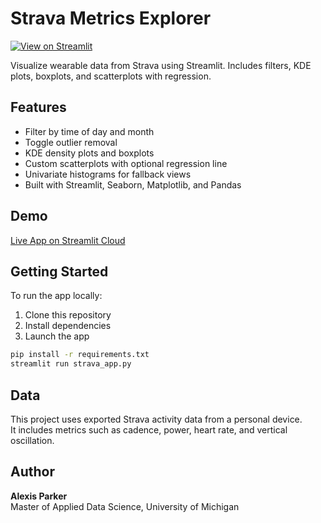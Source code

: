 # Strava Metrics Explorer
[![View on Streamlit](https://static.streamlit.io/badges/streamlit_badge_black_white.svg)](https://movement-mapped.streamlit.app/)

Visualize wearable data from Strava using Streamlit. Includes filters, KDE plots, boxplots, and scatterplots with regression.

## Features

- Filter by time of day and month  
- Toggle outlier removal  
- KDE density plots and boxplots  
- Custom scatterplots with optional regression line  
- Univariate histograms for fallback views  
- Built with Streamlit, Seaborn, Matplotlib, and Pandas

## Demo

[Live App on Streamlit Cloud](https://YOUR-USERNAME.streamlit.app)

## Getting Started

To run the app locally:

1. Clone this repository  
2. Install dependencies  
3. Launch the app

```bash
pip install -r requirements.txt
streamlit run strava_app.py
```
## Data

This project uses exported Strava activity data from a personal device.  
It includes metrics such as cadence, power, heart rate, and vertical oscillation.

## Author

**Alexis Parker**  
Master of Applied Data Science, University of Michigan

